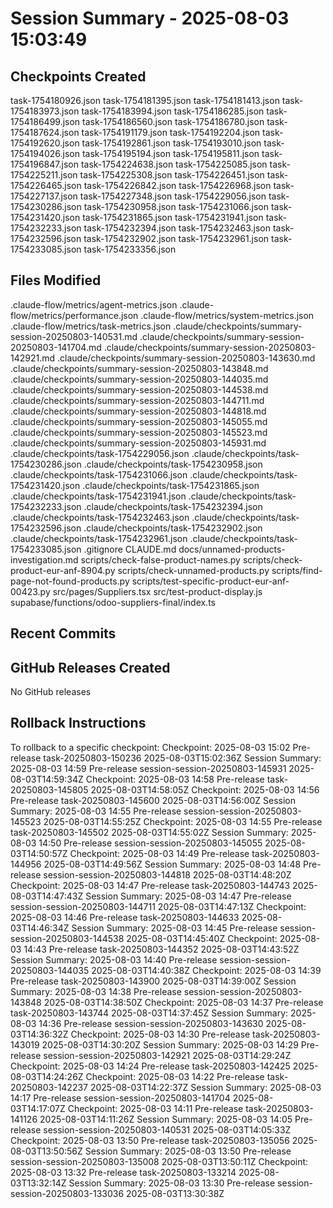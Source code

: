 # Session Summary - 2025-08-03 15:03:49

## Checkpoints Created
task-1754180926.json
task-1754181395.json
task-1754181413.json
task-1754183973.json
task-1754183994.json
task-1754186285.json
task-1754186499.json
task-1754186560.json
task-1754186780.json
task-1754187624.json
task-1754191179.json
task-1754192204.json
task-1754192620.json
task-1754192861.json
task-1754193010.json
task-1754194026.json
task-1754195194.json
task-1754195811.json
task-1754196847.json
task-1754224638.json
task-1754225085.json
task-1754225211.json
task-1754225308.json
task-1754226451.json
task-1754226465.json
task-1754226842.json
task-1754226968.json
task-1754227137.json
task-1754227348.json
task-1754229056.json
task-1754230286.json
task-1754230958.json
task-1754231066.json
task-1754231420.json
task-1754231865.json
task-1754231941.json
task-1754232233.json
task-1754232394.json
task-1754232463.json
task-1754232596.json
task-1754232902.json
task-1754232961.json
task-1754233085.json
task-1754233356.json

## Files Modified
.claude-flow/metrics/agent-metrics.json
.claude-flow/metrics/performance.json
.claude-flow/metrics/system-metrics.json
.claude-flow/metrics/task-metrics.json
.claude/checkpoints/summary-session-20250803-140531.md
.claude/checkpoints/summary-session-20250803-141704.md
.claude/checkpoints/summary-session-20250803-142921.md
.claude/checkpoints/summary-session-20250803-143630.md
.claude/checkpoints/summary-session-20250803-143848.md
.claude/checkpoints/summary-session-20250803-144035.md
.claude/checkpoints/summary-session-20250803-144538.md
.claude/checkpoints/summary-session-20250803-144711.md
.claude/checkpoints/summary-session-20250803-144818.md
.claude/checkpoints/summary-session-20250803-145055.md
.claude/checkpoints/summary-session-20250803-145523.md
.claude/checkpoints/summary-session-20250803-145931.md
.claude/checkpoints/task-1754229056.json
.claude/checkpoints/task-1754230286.json
.claude/checkpoints/task-1754230958.json
.claude/checkpoints/task-1754231066.json
.claude/checkpoints/task-1754231420.json
.claude/checkpoints/task-1754231865.json
.claude/checkpoints/task-1754231941.json
.claude/checkpoints/task-1754232233.json
.claude/checkpoints/task-1754232394.json
.claude/checkpoints/task-1754232463.json
.claude/checkpoints/task-1754232596.json
.claude/checkpoints/task-1754232902.json
.claude/checkpoints/task-1754232961.json
.claude/checkpoints/task-1754233085.json
.gitignore
CLAUDE.md
docs/unnamed-products-investigation.md
scripts/check-false-product-names.py
scripts/check-product-eur-anf-8904.py
scripts/check-unnamed-products.py
scripts/find-page-not-found-products.py
scripts/test-specific-product-eur-anf-00423.py
src/pages/Suppliers.tsx
src/test-product-display.js
supabase/functions/odoo-suppliers-final/index.ts

## Recent Commits


## GitHub Releases Created
No GitHub releases

## Rollback Instructions
To rollback to a specific checkpoint:
Checkpoint: 2025-08-03 15:02	Pre-release	task-20250803-150236	2025-08-03T15:02:36Z
Session Summary: 2025-08-03 14:59	Pre-release	session-session-20250803-145931	2025-08-03T14:59:34Z
Checkpoint: 2025-08-03 14:58	Pre-release	task-20250803-145805	2025-08-03T14:58:05Z
Checkpoint: 2025-08-03 14:56	Pre-release	task-20250803-145600	2025-08-03T14:56:00Z
Session Summary: 2025-08-03 14:55	Pre-release	session-session-20250803-145523	2025-08-03T14:55:25Z
Checkpoint: 2025-08-03 14:55	Pre-release	task-20250803-145502	2025-08-03T14:55:02Z
Session Summary: 2025-08-03 14:50	Pre-release	session-session-20250803-145055	2025-08-03T14:50:57Z
Checkpoint: 2025-08-03 14:49	Pre-release	task-20250803-144956	2025-08-03T14:49:56Z
Session Summary: 2025-08-03 14:48	Pre-release	session-session-20250803-144818	2025-08-03T14:48:20Z
Checkpoint: 2025-08-03 14:47	Pre-release	task-20250803-144743	2025-08-03T14:47:43Z
Session Summary: 2025-08-03 14:47	Pre-release	session-session-20250803-144711	2025-08-03T14:47:13Z
Checkpoint: 2025-08-03 14:46	Pre-release	task-20250803-144633	2025-08-03T14:46:34Z
Session Summary: 2025-08-03 14:45	Pre-release	session-session-20250803-144538	2025-08-03T14:45:40Z
Checkpoint: 2025-08-03 14:43	Pre-release	task-20250803-144352	2025-08-03T14:43:52Z
Session Summary: 2025-08-03 14:40	Pre-release	session-session-20250803-144035	2025-08-03T14:40:38Z
Checkpoint: 2025-08-03 14:39	Pre-release	task-20250803-143900	2025-08-03T14:39:00Z
Session Summary: 2025-08-03 14:38	Pre-release	session-session-20250803-143848	2025-08-03T14:38:50Z
Checkpoint: 2025-08-03 14:37	Pre-release	task-20250803-143744	2025-08-03T14:37:45Z
Session Summary: 2025-08-03 14:36	Pre-release	session-session-20250803-143630	2025-08-03T14:36:32Z
Checkpoint: 2025-08-03 14:30	Pre-release	task-20250803-143019	2025-08-03T14:30:20Z
Session Summary: 2025-08-03 14:29	Pre-release	session-session-20250803-142921	2025-08-03T14:29:24Z
Checkpoint: 2025-08-03 14:24	Pre-release	task-20250803-142425	2025-08-03T14:24:26Z
Checkpoint: 2025-08-03 14:22	Pre-release	task-20250803-142237	2025-08-03T14:22:37Z
Session Summary: 2025-08-03 14:17	Pre-release	session-session-20250803-141704	2025-08-03T14:17:07Z
Checkpoint: 2025-08-03 14:11	Pre-release	task-20250803-141126	2025-08-03T14:11:26Z
Session Summary: 2025-08-03 14:05	Pre-release	session-session-20250803-140531	2025-08-03T14:05:33Z
Checkpoint: 2025-08-03 13:50	Pre-release	task-20250803-135056	2025-08-03T13:50:56Z
Session Summary: 2025-08-03 13:50	Pre-release	session-session-20250803-135008	2025-08-03T13:50:11Z
Checkpoint: 2025-08-03 13:32	Pre-release	task-20250803-133214	2025-08-03T13:32:14Z
Session Summary: 2025-08-03 13:30	Pre-release	session-session-20250803-133036	2025-08-03T13:30:38Z
